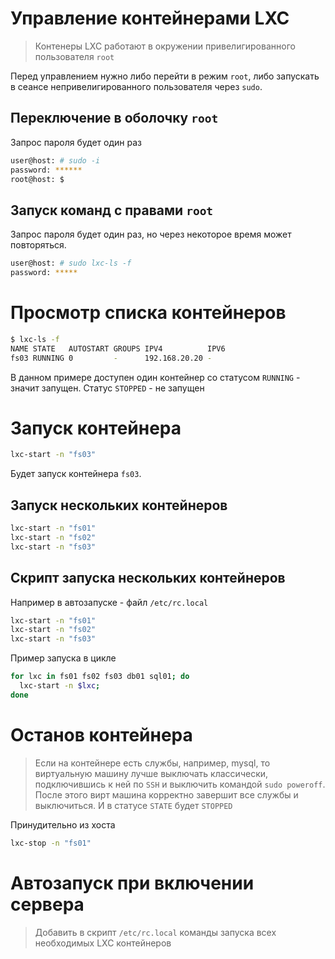 # Управление контейнерами LXC
>Контенеры LXC работают в окружении привелигированного пользователя `root`

Перед управлением нужно либо перейти в режим `root`, либо запускать в сеансе непривелигированного пользователя через `sudo`.

## Переключение в оболочку `root`
Запрос пароля будет один раз
```bash
user@host: # sudo -i
password: ******
root@host: $
```

## Запуск команд с правами `root`
Запрос пароля будет один раз, но через некоторое время может повторяться.
```bash
user@host: # sudo lxc-ls -f
password: *****
```

# Просмотр списка контейнеров
```bash
$ lxc-ls -f
NAME STATE   AUTOSTART GROUPS IPV4          IPV6 
fs03 RUNNING 0         -      192.168.20.20 -  
```
В данном примере доступен один контейнер со статусом `RUNNING` - значит запущен.
Статус `STOPPED` -  не запущен

# Запуск контейнера
```bash
lxc-start -n "fs03"
```
Будет запуск контейнера `fs03`.

## Запуск нескольких контейнеров
```bash
lxc-start -n "fs01"
lxc-start -n "fs02"
lxc-start -n "fs03"
```

## Скрипт запуска нескольких контейнеров
Например в автозапуске - файл `/etc/rc.local`
```bash
lxc-start -n "fs01"
lxc-start -n "fs02"
lxc-start -n "fs03"
```
Пример запуска в цикле
```bash
for lxc in fs01 fs02 fs03 db01 sql01; do
  lxc-start -n $lxc;
done
```
# Останов контейнера
>Если на контейнере есть службы, например,  mysql, то виртуальную машину лучше выключать классически, подключившись к ней по `SSH` и выключить командой `sudo poweroff`. После этого вирт машина корректно завершит все службы и выключиться. И в статусе `STATE` будет `STOPPED`

Принудительно из хоста
```bash
lxc-stop -n "fs01"
```
# Автозапуск при включении сервера
> Добавить в скрипт `/etc/rc.local` команды запуска всех необходимых LXC контейнеров
